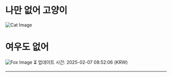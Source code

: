 
# 나만 없어 고양이

![Cat Image](https://cdn2.thecatapi.com/images/MjAzMDMwMg.jpg)

# 여우도 없어
![Fox Image](https://randomfox.ca/images/67.jpg)
⏳ 업데이트 시간: 2025-02-07 08:52:06 (KRW)

---
